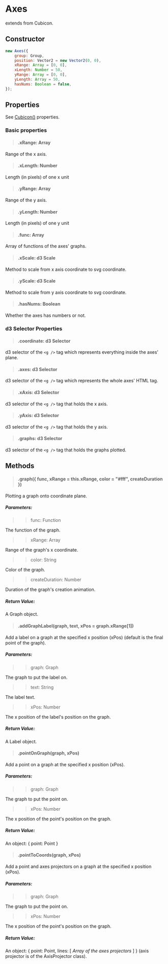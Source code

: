 # Axes

extends from Cubicon.

## Constructor

```js
new Axes({
    group: Group,
    position: Vector2 = new Vector2(0, 0),
    xRange: Array = [0, 0],
    xLength: Number = 50,
    yRange: Array = [0, 0],
    yLength: Array = 50,
    hasNums: Boolean = false,
});
```

## Properties

See [Cubicon()](./reference/cubicon/cubicon.md) properties.

### Basic properties

> #### .xRange: Array

Range of the x axis.

> #### .xLength: Number

Length (in pixels) of one x unit

> #### .yRange: Array

Range of the y axis.

> #### .yLength: Number

Length (in pixels) of one y unit

> #### .func: Array

Array of functions of the axes' graphs.

> #### .xScale: d3 Scale

Method to scale from x axis coordinate to svg coordinate.

> #### .yScale: d3 Scale

Method to scale from y axis coordinate to svg coordinate.

> #### .hasNums: Boolean

Whether the axes has numbers or not.

### d3 Selector Properties

> #### .coordinate: d3 Selector

d3 selector of the `<g />` tag which represents everything inside the axes' plane.

> #### .axes: d3 Selector

d3 selector of the `<g />` tag which represents the whole axes' HTML tag.

> #### .xAxis: d3 Selector

d3 selector of the `<g />` tag that holds the x axis.

> #### .yAxis: d3 Selector

d3 selector of the `<g />` tag that holds the y axis.

> #### .graphs: d3 Selector

d3 selector of the `<g />` tag that holds the graphs plotted.

## Methods

> #### .graph({ func, xRange = this.xRange, color = "#fff", createDuration })

Plotting a graph onto coordinate plane.

##### Parameters:

> > func: Function

The function of the graph.

> > xRange: Array

Range of the graph's x coordinate.

> > color: String

Color of the graph.

> > createDuration: Number

Duration of the graph's creation animation.

##### Return Value:

A Graph object.

> #### .addGraphLabel(graph, text, xPos = graph.xRange[1])

Add a label on a graph at the specified x position (xPos) (default is the final point of the graph).

##### Parameters:

> > graph: Graph

The graph to put the label on.

> > text: String

The label text.

> > xPos: Number

The x position of the label's position on the graph.

##### Return Value:

A Label object.

> #### .pointOnGraph(graph, xPos)

Add a point on a graph at the specified x position (xPos).

##### Parameters:

> > graph: Graph

The graph to put the point on.

> > xPos: Number

The x position of the point's position on the graph.

##### Return Value:

An object: { point: Point }

> #### .pointToCoords(graph, xPos)

Add a point and axes projectors on a graph at the specified x position (xPos).

##### Parameters:

> > graph: Graph

The graph to put the point on.

> > xPos: Number

The x position of the point's position on the graph.

##### Return Value:

An object: { point: Point, lines: [ *Array of the axes projectors* ] } (axis projector is of the AxisProjector class).
